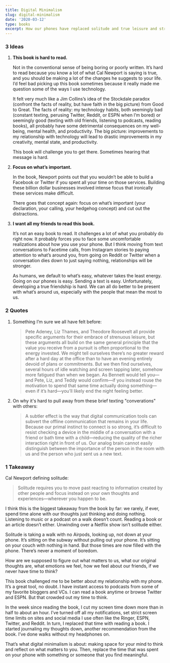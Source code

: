 ```yaml
---
title: Digital Minimalism
slug: digital-minimalism
date: '2020-03-12'
type: books
excerpt: How our phones have replaced solitude and true leisure and strategies to counteract that to change our relationship with our phones.
---
```

### 3 Ideas

1. **This book is hard to read.**

    Not in the conventional sense of being boring or poorly written. It’s hard to read because you know a lot of what Cal Newport is saying is true, and you should be making a lot of the changes he suggests to your life. I’d feel bad picking up this book sometimes because it really made me question some of the ways I use technology.

    It felt very much like a Jim Collins’s idea of the Stockdale paradox (confront the facts of reality, but have faith in the big picture) from Good to Great. The facts of reality: my technology habits, both seemingly bad (constant texting, perusing Twitter, Reddit, or ESPN when I’m bored) or seemingly good (texting with old friends, listening to podcasts, reading books), all probably have some detrimental consequences on my well-being, mental health, and productivity. The big picture: improvements to my relationship with technology will lead to drastic improvements in my creativity, mental state, and productivity.

    This book will challenge you to get there. Sometimes hearing that message is hard.

2. **Focus on what’s important.**

    In the book, Newport points out that you wouldn’t be able to build a Facebook or Twitter if you spent all your time on those services. Building these billion dollar businesses involved intense focus that ironically these services make difficult.

    There goes that concept again: focus on what’s important (your declaration, your calling, your hedgehog concept) and cut out the distractions.

3. **I want all my friends to read this book.**

    It’s not an easy book to read. It challenges a lot of what you probably do right now. It probably forces you to face some uncomfortable realizations about how you use your phone. But I think moving from text conversations to Facetime calls, from Instagram stories to paying attention to what’s around you, from going on Reddit or Twitter when a conversation dies down to just saying nothing, relationships will be stronger.

    As humans, we default to what’s easy, whatever takes the least energy. Going on our phones is easy. Sending a text is easy. Unfortunately, developing a true friendship is hard. We can all do better to be present with what’s around us, especially with the people that mean the most to us.

### 2 Quotes

1. Something I’m sure we all have felt before:
    > Pete Adeney, Liz Thames, and Theodore Roosevelt all provide specific arguments for their embrace of strenuous leisure, but these arguments all build on the same general principle that the value you receive from a pursuit is often proportional to the energy invested. We might tell ourselves there’s no greater reward after a hard day at the office than to have an evening entirely devoid of plans or commitments. But we then find ourselves, several hours of idle watching and screen tapping later, somehow more fatigued than when we began. As Bennett would tell you—and Pete, Liz, and Teddy would confirm—if you instead rouse the motivation to spend that same time actually doing something—even if it’s hard—you’ll likely end the night feeling better.
3. On why it's hard to pull away from these brief texting "converations" with others:
    > A subtler effect is the way that digital communication tools can subvert the offline communication that remains in your life. Because our primal instinct to connect is so strong, it’s difficult to resist checking a device in the middle of a conversation with a friend or bath time with a child—reducing the quality of the richer interaction right in front of us. Our analog brain cannot easily distinguish between the importance of the person in the room with us and the person who just sent us a new text.

### 1 Takeaway

Cal Newport defining solitude:

> Solitude requires you to move past reacting to information created by other people and focus instead on your own thoughts and experiences—wherever you happen to be.

I think this is the biggest takeaway from the book by far: we rarely, if ever, spend time alone with our thoughts just thinking and doing nothing. Listening to music or a podcast on a walk doesn’t count. Reading a book or an article doesn’t either. Unwinding over a Netflix show isn’t solitude either.

Solitude is taking a walk with no Airpods, looking up, not down at your phone. It’s sitting on the subway without pulling out your phone. It’s sitting on your couch with nothing in hand. But those times are now filled with the phone. There’s never a moment of boredom.

How are we supposed to figure out what matters to us, what our original thoughts are, what emotions we feel, how we feel about our friends, if we never have time to think?

This book challenged me to be better about my relationship with my phone. It’s a great tool, no doubt. I have instant access to podcasts from some of my favorite bloggers and VCs. I can read a book anytime or browse Twitter and ESPN. But that crowded out my time to think.

In the week since reading the book, I cut my screen time down more than in half to about an hour. I’ve turned off all my notifications, set strict screen time limits on sites and social media I use often like the Ringer, ESPN, Twitter, and Reddit. In turn, I replaced that time with reading a book. I started journaling my thoughts  down, another recommendation from the book. I’ve done walks without my headphones on.

That’s what digital minimalism is about: making space for your mind to think and reflect on what matters to you. Then, replace the time that was spent on your phone with something or someone that you find meaningful.